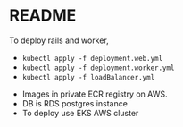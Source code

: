 # README

To deploy rails and worker,

- `kubectl apply -f deployment.web.yml`
- `kubectl apply -f deployment.worker.yml`
- `kubectl apply -f loadBalancer.yml`


* Images in private ECR registry on AWS.
* DB is RDS postgres instance
* To deploy use EKS AWS cluster
